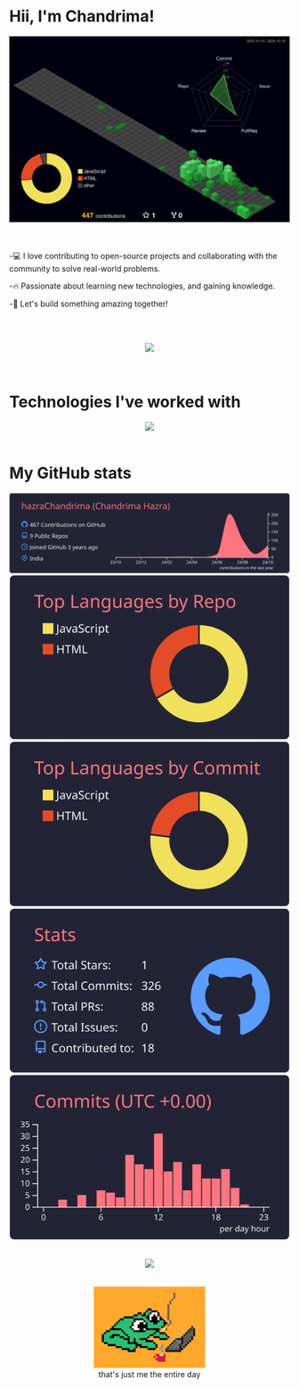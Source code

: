# Hii, I'm Chandrima!

<div align="center">
  <img src="profile-3d-contrib/profile-night-green.svg" alt="me" width="700px">
</div>

<br/>
<br/>

-💻 I love contributing to open-source projects and collaborating with the community to solve real-world problems. 

-🔥 Passionate about learning new technologies, and gaining knowledge.

-🌟 Let's build something amazing together!

<br/>
<br/>

<div align="center">
  
  ![](https://github-contributor-stats.vercel.app/api?username=hazraChandrima&limit=4&theme=dark&combine_all_yearly_contributions=true)
</div>
<br/>

# Technologies I've worked with
<div align="center">
  <a href="https://skillicons.dev">
    <img src="https://skillicons.dev/icons?i=git,github,webstorm,html,css,js,react,next,tailwind,bootstrap,vercel,express,nodejs,mui,npm,vite,postgres,python,pycharm,java,c,figma,selenium,vscode,windows,powershell,mongo,vim" />
  </a>
</div>
<br/>

# My GitHub stats

<div align="center">
  <img src="profile-summary-card-output/moonlight/0-profile-details.svg" alt="me" width="685px"><img src="profile-summary-card-output/moonlight/1-repos-per-language.svg" alt="me" width="">
  <img src="profile-summary-card-output/moonlight/2-most-commit-language.svg" alt="me" width="">
  <img src="profile-summary-card-output/moonlight/3-stats.svg" alt="me" width="">
  <img src="profile-summary-card-output/moonlight/4-productive-time.svg" alt="me" width="">
</div>
<br/>

<div align="center">
  
[![](https://visitcount.itsvg.in/api?id=hazraChandrima&label=Profile%20Views&color=0&icon=3&pretty=true)](https://visitcount.itsvg.in)

</div>

<br/>
<div align="center">
  <img src="./froggy.gif" alt="literally me" width="200px">
  <br/>
  that's just me the entire day
</div>

<br/>








